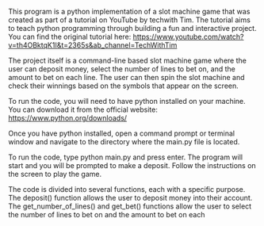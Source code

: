 
This program is a python implementation of a slot machine game that was created as part of a tutorial on YouTube by techwith Tim. The tutorial aims to teach python programming through building a fun and interactive project. You can find the original tutorial here: https://www.youtube.com/watch?v=th4OBktqK1I&t=2365s&ab_channel=TechWithTim

The project itself is a command-line based slot machine game where the user can deposit money, select the number of lines to bet on, and the amount to bet on each line. The user can then spin the slot machine and check their winnings based on the symbols that appear on the screen.


To run the code, you will need to have python installed on your machine. You can download it from the official website: https://www.python.org/downloads/

Once you have python installed, open a command prompt or terminal window and navigate to the directory where the main.py file is located.

To run the code, type python main.py and press enter. The program will start and you will be prompted to make a deposit. Follow the instructions on the screen to play the game.


The code is divided into several functions, each with a specific purpose. The deposit() function allows the user to deposit money into their account. The get_number_of_lines() and get_bet() functions allow the user to select the number of lines to bet on and the amount to bet on each

